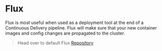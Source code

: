 # Flux
Flux is most useful when used as a deployment tool at the end of a Continuous Delivery pipeline. Flux will make sure that your new container images and config changes are propagated to the cluster.

> Head over to default Flux [Repository](https://github.com/fluxcd/flux)
